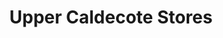 ---
title: "Upper Caldecote Stores"
url: /biggleswade/upper-caldecote-stores/
shop: Lebensmittel
---